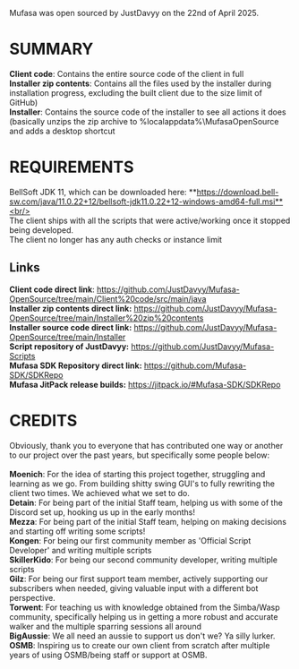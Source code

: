Mufasa was open sourced by JustDavyy on the 22nd of April 2025.

# SUMMARY

**Client code**: Contains the entire source code of the client in full<br/>
**Installer zip contents**: Contains all the files used by the installer during installation progress, excluding the built client due to the size limit of GitHub)<br/>
**Installer**: Contains the source code of the installer to see all actions it does (basically unzips the zip archive to %localappdata%\MufasaOpenSource and adds a desktop shortcut<br/>
# REQUIREMENTS<br/>
BellSoft JDK 11, which can be downloaded here: **https://download.bell-sw.com/java/11.0.22+12/bellsoft-jdk11.0.22+12-windows-amd64-full.msi**<br/>
<br/>
The client ships with all the scripts that were active/working once it stopped being developed.<br/>
The client no longer has any auth checks or instance limit<br/>
## Links
**Client code direct link**: https://github.com/JustDavyy/Mufasa-OpenSource/tree/main/Client%20code/src/main/java<br/>
**Installer zip contents direct link:** https://github.com/JustDavyy/Mufasa-OpenSource/tree/main/Installer%20zip%20contents<br/>
**Installer source code direct link:** https://github.com/JustDavyy/Mufasa-OpenSource/tree/main/Installer<br/>
**Script repository of JustDavyy:** https://github.com/JustDavyy/Mufasa-Scripts<br/>
**Mufasa SDK Repository direct link:** https://github.com/Mufasa-SDK/SDKRepo<br/>
**Mufasa JitPack release builds:** https://jitpack.io/#Mufasa-SDK/SDKRepo<br/>

# CREDITS
Obviously, thank you to everyone that has contributed one way or another to our project over the past years, but specifically some people below:<br/><br/>
**Moenich**: For the idea of starting this project together, struggling and learning as we go. From building shitty swing GUI's to fully rewriting the client two times. We achieved what we set to do. <br/>
**Detain**: For being part of the initial Staff team, helping us with some of the Discord set up, hooking us up in the early months! <br/>
**Mezza**: For being part of the initial Staff team, helping on making decisions and starting off writing some scripts!<br/>
**Kongen**: For being our first community member as 'Official Script Developer' and writing multiple scripts<br/>
**SkillerKido**: For being our second community developer, writing multiple scripts<br/>
**Gilz**: For being our first support team member, actively supporting our subscribers when needed, giving valuable input with a different bot perspective.<br/>
**Torwent**: For teaching us with knowledge obtained from the Simba/Wasp community, specifically helping us in getting a more robust and accurate walker and the multiple sparring sessions all around<br/>
**BigAussie**: We all need an aussie to support us don't we? Ya silly lurker.<br/>
**OSMB**: Inspiring us to create our own client from scratch after multiple years of using OSMB/being staff or support at OSMB.<br/>
